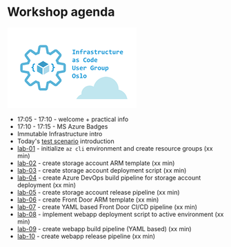 # Workshop agenda

![logo](images/iac-user-group-logo.png)

* 17:05 - 17:10 - welcome + practical info
* 17:10 - 17:15 - MS Azure Badges
* Immutable Infrastructure intro
* Today's [test scenario](scenario.md) introduction
* [lab-01](labs/lab-01/readme.md) - initialize `az cli` environment and create resource groups (xx min)
* [lab-02](labs/lab-02/readme.md) - create storage account ARM template (xx min)
* [lab-03](labs/lab-03/readme.md) - create storage account deployment script (xx min)
* [lab-04](labs/lab-04/readme.md) - create Azure DevOps build pipeline for storage account deployment (xx min)
* [lab-05](labs/lab-05/readme.md) - create storage account release pipeline (xx min)
* [lab-06](labs/lab-06/readme.md) - create Front Door ARM template (xx min)
* [lab-07](labs/lab-07/readme.md) - create YAML based Front Door CI/CD pipeline (xx min)
* [lab-08](labs/lab-08/readme.md) - implement webapp deployment script to active environment (xx min)
* [lab-09](labs/lab-09/readme.md) - create webapp build pipeline (YAML based) (xx min)
* [lab-10](labs/lab-10/readme.md) - create webapp release pipeline (xx min)
